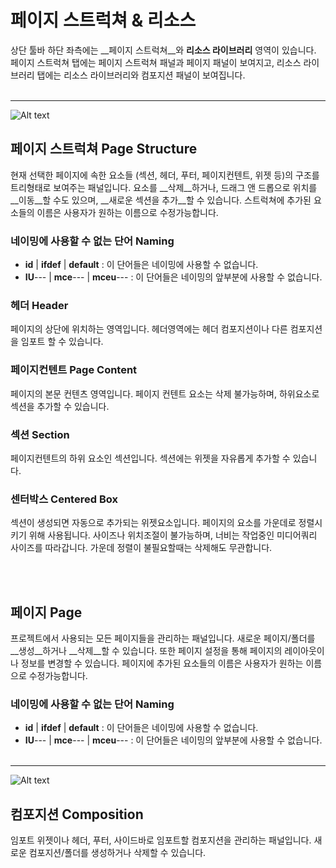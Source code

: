 # 페이지 스트럭쳐 & 리소스
상단 툴바 하단 좌측에는 __페이지 스트럭쳐__와 __리소스 라이브러리__ 영역이 있습니다. 페이지 스트럭쳐 탭에는 페이지 스트럭쳐 패널과 페이지 패널이 보여지고, 리소스 라이브러리 탭에는 리소스 라이브러리와 컴포지션 패널이 보여집니다.<br /><br />

*****
![Alt text](/../img/page-structure.png)<br />

## 페이지 스트럭쳐 Page Structure
현재 선택한 페이지에 속한 요소들 (섹션, 헤더, 푸터, 페이지컨텐트, 위젯 등)의 구조를 트리형태로 보여주는 패널입니다. 요소를 __삭제__하거나, 드래그 앤 드롭으로 위치를 __이동__할 수도 있으며, __새로운 섹션을 추가__할 수 있습니다. 스트럭쳐에 추가된 요소들의 이름은 사용자가 원하는 이름으로 수정가능합니다.<br />
### 네이밍에 사용할 수 없는 단어 Naming
- __id__ | __ifdef__ | __default__ : 이 단어들은 네이밍에 사용할 수 없습니다.
- __IU__--- | __mce__--- | __mceu__--- : 이 단어들은 네이밍의 앞부분에 사용할 수 없습니다.

### 헤더 Header
페이지의 상단에 위치하는 영역입니다. 헤더영역에는 헤더 컴포지션이나 다른 컴포지션을 임포트 할 수 있습니다.

### 페이지컨텐트 Page Content
페이지의 본문 컨텐츠 영역입니다. 페이지 컨텐트 요소는 삭제 불가능하며, 하위요소로 섹션을 추가할 수 있습니다.

### 섹션 Section
페이지컨텐트의 하위 요소인 섹션입니다. 섹션에는 위젯을 자유롭게 추가할 수 있습니다.

### 센터박스 Centered Box
섹션이 생성되면 자동으로 추가되는 위젯요소입니다. 페이지의 요소를 가운데로 정렬시키기 위해 사용됩니다. 사이즈나 위치조절이 불가능하며, 너비는 작업중인 미디어쿼리 사이즈를 따라갑니다. 가운데 정렬이 불필요할때는 삭제해도 무관합니다.

<br /><br />


## 페이지 Page
프로젝트에서 사용되는 모든 페이지들을 관리하는 패널입니다. 새로운 페이지/폴더를 __생성__하거나 __삭제__할 수 있습니다. 또한 페이지 설정을 통해 페이지의 레이아웃이나 정보를 변경할 수 있습니다. 페이지에 추가된 요소들의 이름은 사용자가 원하는 이름으로 수정가능합니다.<br />
### 네이밍에 사용할 수 없는 단어 Naming
- __id__ | __ifdef__ | __default__ : 이 단어들은 네이밍에 사용할 수 없습니다.
- __IU__--- | __mce__--- | __mceu__--- : 이 단어들은 네이밍의 앞부분에 사용할 수 없습니다.<br /><br />

*****

![Alt text](/../img/resource-library.png)<br />


## 컴포지션 Composition
임포트 위젯이나 헤더, 푸터, 사이드바로 임포트할 컴포지션을 관리하는 패널입니다. 새로운 컴포지션/폴더를 생성하거나 삭제할 수 있습니다.<br /><br />


